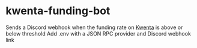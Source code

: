 # kwenta-funding-bot
Sends a Discord webhook when the funding rate on [Kwenta](https://kwenta.eth.limo/) is above or below threshold
Add .env with a JSON RPC provider and Discord webhook link